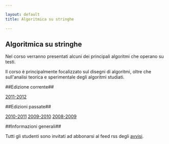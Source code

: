 ```yaml
---

layout: default
title: Algoritmica su stringhe

---
```

## Algoritmica su stringhe

Nel corso verranno presentati alcuni dei principali algoritmi che operano su testi.

Il corso è principalmente focalizzato sul disegni di algoritmi, oltre che sull'analisi teorica e sperimentale degli algoritmi studiati.

##Edizione corrente##

[2011-2012](2011-12.html)

##Edizioni passate##

[2010-2011](2010-11.html)
[2009-2010](2009-10.html)
[2008-2009](2008-09.html)

##Informazioni generali##

Tutti gli studenti sono invitati ad abbonarsi al feed rss degli
[avvisi](http://avvisi-didattica-della-vedova.blogspot.com/feeds/posts/default).
